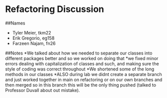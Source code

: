 # Refactoring Discussion

##Names

* Tyler Meier, tkm22 
* Erik Gregorio, eg158 
* Farzeen Najam, fn26

##Notes
*We talked about how we needed to separate our classes into different packages better 
and so we worked on doing that
*we fixed minor errors dealing with capitalization of classes and such, and making sure the style
of coding was correct throughout
*We shortened some of the long methods in our classes 
*ALSO during lab we didnt create a separate branch and just worked together in main on refactoring or on
our own branches and then merged so in this branch this will be the only thing pushed 
(talked to Professor Duvall about out mistake). 

